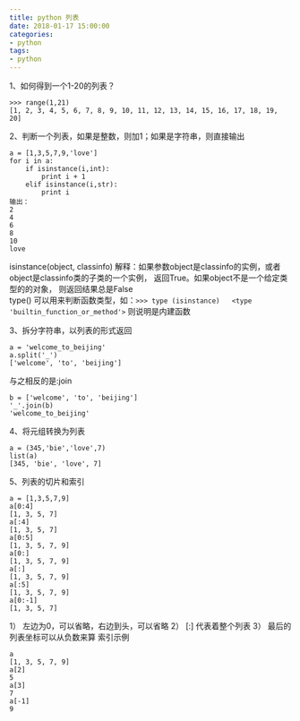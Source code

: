 ```yaml
---
title: python 列表
date: 2018-01-17 15:00:00
categories:
- python
tags:
- python
---
```


1、如何得到一个1-20的列表？
```
>>> range(1,21)
[1, 2, 3, 4, 5, 6, 7, 8, 9, 10, 11, 12, 13, 14, 15, 16, 17, 18, 19, 20]
```
2、判断一个列表，如果是整数，则加1；如果是字符串，则直接输出
```
a = [1,3,5,7,9,'love']
for i in a:
    if isinstance(i,int):
        print i + 1
    elif isinstance(i,str):
        print i
输出：
2
4
6
8
10
love
```
isinstance(object, classinfo) 解释：如果参数object是classinfo的实例，或者object是classinfo类的子类的一个实例， 返回True。如果object不是一个给定类型的的对象， 则返回结果总是False  
type() 可以用来判断函数类型，如：```>>> type (isinstance)  
<type 'builtin_function_or_method'>``` 则说明是内建函数

3、拆分字符串，以列表的形式返回
```
a = 'welcome_to_beijing'
a.split('_')
['welcome', 'to', 'beijing']
```
与之相反的是:join
```
b = ['welcome', 'to', 'beijing']
'_'.join(b)
'welcome_to_beijing'
```
4、将元组转换为列表
```
a = (345,'bie','love',7)
list(a)
[345, 'bie', 'love', 7]
```
5、列表的切片和索引
```
a = [1,3,5,7,9]
a[0:4]
[1, 3, 5, 7]
a[:4]
[1, 3, 5, 7]
a[0:5]
[1, 3, 5, 7, 9]
a[0:]
[1, 3, 5, 7, 9]
a[:]
[1, 3, 5, 7, 9]
a[:5]
[1, 3, 5, 7, 9]
a[0:-1]
[1, 3, 5, 7]
```
1） 左边为0，可以省略，右边到头，可以省略
2） [:] 代表着整个列表
3） 最后的列表坐标可以从负数来算
索引示例
```
a
[1, 3, 5, 7, 9]
a[2]
5
a[3]
7
a[-1]
9
```
